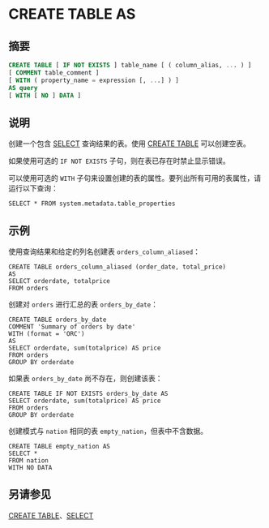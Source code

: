 
# CREATE TABLE AS

## 摘要

``` sql
CREATE TABLE [ IF NOT EXISTS ] table_name [ ( column_alias, ... ) ]
[ COMMENT table_comment ]
[ WITH ( property_name = expression [, ...] ) ]
AS query
[ WITH [ NO ] DATA ]
```

## 说明

创建一个包含 [SELECT](./select.html) 查询结果的表。使用 [CREATE TABLE](./create-table.html) 可以创建空表。

如果使用可选的 `IF NOT EXISTS` 子句，则在表已存在时禁止显示错误。

可以使用可选的 `WITH` 子句来设置创建的表的属性。要列出所有可用的表属性，请运行以下查询：

    SELECT * FROM system.metadata.table_properties

## 示例

使用查询结果和给定的列名创建表 `orders_column_aliased`：

    CREATE TABLE orders_column_aliased (order_date, total_price)
    AS
    SELECT orderdate, totalprice
    FROM orders

创建对 `orders` 进行汇总的表 `orders_by_date`：

    CREATE TABLE orders_by_date
    COMMENT 'Summary of orders by date'
    WITH (format = 'ORC')
    AS
    SELECT orderdate, sum(totalprice) AS price
    FROM orders
    GROUP BY orderdate

如果表 `orders_by_date` 尚不存在，则创建该表：

    CREATE TABLE IF NOT EXISTS orders_by_date AS
    SELECT orderdate, sum(totalprice) AS price
    FROM orders
    GROUP BY orderdate

创建模式与 `nation` 相同的表 `empty_nation`，但表中不含数据。

    CREATE TABLE empty_nation AS
    SELECT *
    FROM nation
    WITH NO DATA

## 另请参见

[CREATE TABLE](./create-table.html)、[SELECT](./select.html)